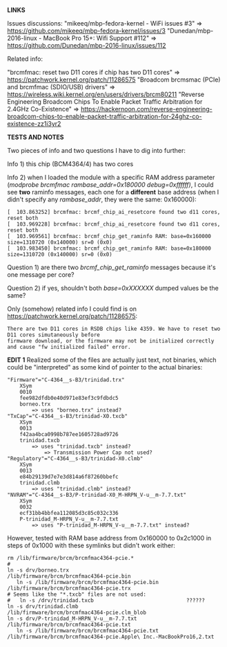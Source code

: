 **LINKS**

Issues discussions:
  "mikeeq/mbp-fedora-kernel - WiFi issues #3" => https://github.com/mikeeq/mbp-fedora-kernel/issues/3
  "Dunedan/mbp-2016-linux - MacBook Pro 15+: Wifi Support #112" => https://github.com/Dunedan/mbp-2016-linux/issues/112
  
 Related info:
 
 "brcmfmac: reset two D11 cores if chip has two D11 cores" => https://patchwork.kernel.org/patch/11286575
 "Broadcom brcmsmac (PCIe) and brcmfmac (SDIO/USB) drivers" => https://wireless.wiki.kernel.org/en/users/drivers/brcm80211
 "Reverse Engineering Broadcom Chips To Enable Packet Traffic Arbitration for 2.4GHz Co-Existence" => https://hackernoon.com/reverse-engineering-broadcom-chips-to-enable-packet-traffic-arbitration-for-24ghz-co-existence-zz1i3yr2

**TESTS AND NOTES**

Two pieces of info and two questions I have to dig into further:

Info 1) this chip (BCM4364/4) has two cores

Info 2) when I loaded the module with a specific RAM address parameter (_modprobe brcmfmac rambase_addr=0x180000 debug=0xffffff)_, I could see **two** raminfo messages, each one for a **different** base address (when I didn't specify any _rambase_addr_, they were the same: 0x160000):
```
[  103.863252] brcmfmac: brcmf_chip_ai_resetcore found two d11 cores, reset both
[  103.969228] brcmfmac: brcmf_chip_ai_resetcore found two d11 cores, reset both
[  103.969561] brcmfmac: brcmf_chip_get_raminfo RAM: base=0x160000 size=1310720 (0x140000) sr=0 (0x0)
[  103.983450] brcmfmac: brcmf_chip_get_raminfo RAM: base=0x180000 size=1310720 (0x140000) sr=0 (0x0)
```
Question 1) are there two _brcmf_chip_get_raminfo_ messages because it's one message per core?

Question 2) if yes, shouldn't both _base=0xXXXXXX_ dumped values be the same?

Only (somehow) related info I could find is on https://patchwork.kernel.org/patch/11286575:
```
There are two D11 cores in RSDB chips like 4359. We have to reset two D11 cores simutaneously before
firmware download, or the firmware may not be initialized correctly and cause "fw initialized failed" error.
```
**EDIT 1**
Realized some of the files are actually just text, not binaries, which could be "interpreted" as some kind of pointer to the actual binaries:
```
"Firmware"="C-4364__s-B3/trinidad.trx"
	XSym
	0010
	fee982dfdb0e40d971e83ef3c9fdbdc5
	borneo.trx
		=> uses "borneo.trx" instead?
"TxCap"="C-4364__s-B3/trinidad-X0.txcb"
	XSym
	0013
	f42aa4bca0998b787ee1605728ad9726
	trinidad.txcb
		=> uses "trinidad.txcb" instead?
			=> Transmission Power Cap not used?
"Regulatory"="C-4364__s-B3/trinidad-X0.clmb"
	XSym
	0013
	e84b29139d7e7e3d814a6f87260bbefc
	trinidad.clmb
		=> uses "trinidad.clmb" instead?
"NVRAM"="C-4364__s-B3/P-trinidad-X0_M-HRPN_V-u__m-7.7.txt"
	XSym
	0032
	ecf31bb4bbfea112085d3c85c032c336
	P-trinidad_M-HRPN_V-u__m-7.7.txt
		=> uses "P-trinidad_M-HRPN_V-u__m-7.7.txt" instead?
```
However, tested with RAM base address from 0x160000 to 0x2c1000 in steps of 0x1000 with these symlinks but didn't work either:
```
rm /lib/firmware/brcm/brcmfmac4364-pcie.*
#
ln -s drv/borneo.trx                                  /lib/firmware/brcm/brcmfmac4364-pcie.bin
   ln -s /lib/firmware/brcm/brcmfmac4364-pcie.bin        /lib/firmware/brcm/brcmfmac4364-pcie.trx
# Seems like the "*.txcb" files are not used:
#   ln -s /drv/trinidad.txcb                              ??????
ln -s drv/trinidad.clmb                               /lib/firmware/brcm/brcmfmac4364-pcie.clm_blob
ln -s drv/P-trinidad_M-HRPN_V-u__m-7.7.txt            /lib/firmware/brcm/brcmfmac4364-pcie.txt
   ln -s /lib/firmware/brcm/brcmfmac4364-pcie.txt        /lib/firmware/brcm/brcmfmac4364-pcie.Apple\ Inc.-MacBookPro16,2.txt
```

